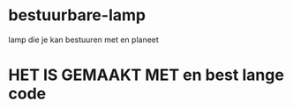 # bestuurbare-lamp
lamp die je kan bestuuren met en planeet




# HET IS GEMAAKT MET en best lange code 
